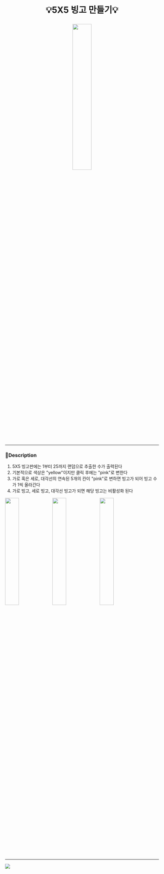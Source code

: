 # <p align="center">:bulb:5X5 빙고 만들기:bulb:</p>
<p align="center"><img width="35%" src="https://github.com/hansol92010/bingo/assets/130436788/80805fab-a243-4647-8002-91340d89d320" /></p>

******
### :pushpin:Description
1. 5X5 빙고판에는 1부터 25까지 랜덤으로 추출한 수가 출력된다
2. 기본적으로 색상은 "yellow"이지만 클릭 후에는 "pink"로 변한다
3. 가로 혹은 세로, 대각선의 연속된 5개의 칸이 "pink"로 변하면 빙고가 되어 빙고 수가 1씩 올라간다
4. 가로 빙고, 세로 빙고, 대각선 빙고가 되면 해당 빙고는 비활성화 된다

<img width="30%" src="https://github.com/hansol92010/bingo/assets/130436788/fe865995-72d8-4f3b-a5be-d94442ea3dfb"/>
<img width="30%" src="https://github.com/hansol92010/bingo/assets/130436788/8ba55c98-229d-423a-8db6-dee7e4a715d7"/>
<img width="30%" src="https://github.com/hansol92010/bingo/assets/130436788/7d54b19f-c4bb-452f-8dd5-7c3438b4298e"/>

******
<img src="https://img.shields.io/badge/javascript-F7DF1E?style=for-the-badge&logo=javascript&logoColor=white">

